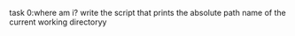 task 0:where am i?
write the script that prints the absolute path name of the current working directoryy
